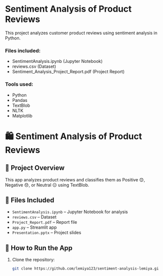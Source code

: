 # Sentiment Analysis of Product Reviews

This project analyzes customer product reviews using sentiment analysis in Python.

### Files included:
- SentimentAnalysis.ipynb (Jupyter Notebook)
- reviews.csv (Dataset)
- Sentiment_Analysis_Project_Report.pdf (Project Report)

### Tools used:
- Python
- Pandas
- TextBlob
- NLTK
- Matplotlib
# 🛍️ Sentiment Analysis of Product Reviews

## 📌 Project Overview
This app analyzes product reviews and classifies them as Positive 😊, Negative 😞, or Neutral 😐 using TextBlob.

## 📂 Files Included
- `SentimentAnalysis.ipynb` – Jupyter Notebook for analysis
- `reviews.csv` – Dataset
- `Project_Report.pdf` – Report file
- `app.py` – Streamlit app
- `Presentation.pptx` – Project slides
## 🚀 How to Run the App
1. Clone the repository:
   ```bash
   git clone https://github.com/lemiya123/sentiment-analysis-lemiya.git
